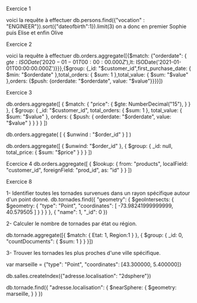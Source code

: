 Exercice 1

voici la requête à effectuer  db.persons.find({"vocation" : "ENGINEER"}).sort({"dateofbirth":1}).limit(3)
on a donc en premier Sophie puis Elise et enfin Olive

Exercice 2

voici la requête à effectuer db.orders.aggregate([{$match: {"orderdate": { $gte: ISODate('2020-01-01T00:00:00.000Z'),$lt: ISODate('2021-01-01T00:00:00.000Z')}}},{$group: {_id: "$customer_id",first_purchase_date: { $min: "$orderdate" },total_orders: { $sum: 1 },total_value: { $sum: "$value" },orders: {$push: {orderdate: "$orderdate",  value: "$value"}}}}])

Exercice 3

db.orders.aggregate([
 {
    $match: {
      "price": {
       $gte: NumberDecimal("15"),
      }
    }
   },
  {
    $group: {
      _id: "$customer_id",
      total_orders: { $sum: 1 },
       total_value: { $sum: "$value" },
       orders: {
         $push: {
          orderdate: "$orderdate",
         value: "$value"
        }
      }
     }
   }
 ])

 db.orders.aggregate( [ { $unwind : "$order_id" } ] )
 
db.orders.aggregate([
    {
        $unwind: "$order_id"
    },
    {
        $group: {
            _id: null,
            total_price: { $sum: "$price" }
        }
    }
])

Ecercice 4 
db.orders.aggregate([
  {
    $lookup: {
      from: "products",
      localField: "customer_id",
      foreignField: "prod_id",
      as: "id"
    }
  }
])

Exercice 8

1- Identifier toutes les tornades survenues dans un rayon spécifique autour d'un point donné.
db.tornades.find({
  "geometry": {
    $geoIntersects: {
      $geometry: {
        "type": "Point",
        "coordinates": [ -73.98241999999999, 40.579505 ]
      }
    }
  }
}, {
   "name": 1,
      "_id": 0
})

2- Calculer le nombre de tornades par état ou région.

db.tornade.aggregate([{
  $match: {
    Etat: 1,
    Region:1
  }
}, {
  $group: {
    _id: 0,
    "countDocuments": {
      $sum: 1
    }
  }
}])

3- Trouver les tornades les plus proches d'une ville spécifique.

var marseille = {"type": "Point", "coordinates": [43.300000, 5.400000]}
 
db.salles.createIndex({"adresse.localisation": "2dsphere"})

db.tornade.find({
  "adresse.localisation": {
    $nearSphere: {
      $geometry: marseille,
    }
  }
})


